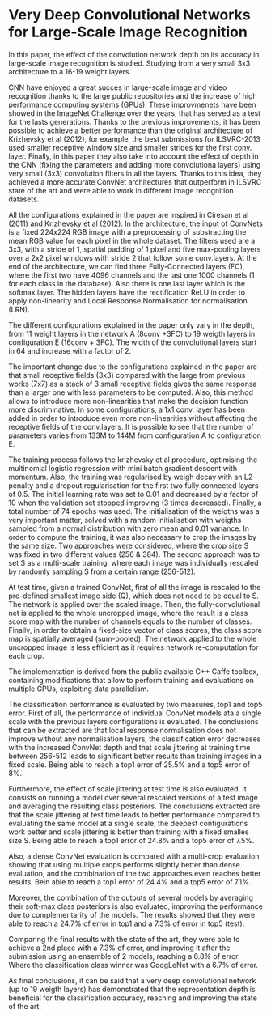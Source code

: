 # Very Deep Convolutional Networks for Large-Scale Image Recognition
In this paper, the effect of the convolution network depth on its accuracy in large-scale image recognition is studied. Studying from a very small 3x3 architecture to a 16-19 weight layers.

CNN have enjoyed a great succes in large-scale image and video recognition thanks to the large public repositories and the increase of high performance computing systems (GPUs). These improvmenets have been showed in the ImageNet Challenge over the years, that has served as a test for the lasts generations. 
Thanks to the previous improvements, it has been possible to achieve a better performance than the original architecture of Krizhevsky et al (2012), for example, the best submissions for ILSVRC-2013 used smaller receptive window size and smaller strides for the first conv. layer. 
Finally, in this paper they also take into account the effect of depth in the CNN (fixing the parameters and adding more convolutiona layers) using very small (3x3) convolution filters in all the layers. Thanks to this idea, they achieved a more accurate ConvNet architectures  that outperform in ILSVRC state of the art and were able to work in different image recognition datasets.

All the configurations explained in the paper are inspired in Ciresan et al (2011) and Krizhevsky et al (2012).
In the architecture, the input of ConvNets is a fixed 224x224 RGB image with a preprocessing of substracting the mean RGB value for each pixel in the whole dataset. The filters used are a 3x3, with a stride of 1, spatial padding of 1 pixel and five max-pooling layers over a 2x2 pixel windows with stride 2 that follow some conv.layers.
At the end of the architecture, we can find three Fully-Connected layers (FC), where the first two have 4096 channels and the last one 1000 channels (1 for each class in the database). Also there is one last layer which is the softmax layer. 
The hidden layers have the rectification ReLU in order to apply non-linearity and Local Response Normalisation for normalisation (LRN).

The different configurations explained in the paper only vary in the depth, from 11 weight layers in the network A (8conv +3FC) to 19 weigth layers in configuration E (16conv + 3FC). The width of the convolutional layers start in 64 and increase with a factor of 2.

The important change due to the configurations explained in the paper are that small receptive fields (3x3) compared with the large from previous works (7x7) as a stack of 3 small receptive fields gives the same responsa than a larger one with less parameters to be computed. Also, this method allows to introduce more non-linearities that make the decision function more discriminative. In some configurations, a 1x1 conv. layer has been added in order to introduce even more non-linearities without affecting the receptive fields of the conv.layers.
It is possible to see that the number of parameters varies from 133M to 144M from configuration A to configuration E.

The training process follows the krizhevsky et al procedure, optimising the multinomial logistic regression with mini batch gradient descent with momentum. Also, the training was regularised by weigh decay with an L2 penalty and a dropout regularisation for the first two fully connected layers of 0.5.
The initial learning rate was set to 0.01 and decreased by a factor of 10 when the validation set stopped improving (3 times decreased). Finally, a total number of 74 epochs was used.
The initialisation of the weigths was a very important matter, solved with a random initialisation with weigths sampled from a normal distribution with zero mean and 0.01 variance. 
In order to compute the training, it was also necessary to crop the images by the same size. Two approaches were considered, where the crop size S was fixed in two different values (256 & 384). The second approach was to set S as a multi-scale training, where each image was individually rescaled by randomly sampling S from a certain range (256-512).

At test time, given a trained ConvNet, first of all the image is rescaled to the pre-defined smallest image side (Q), which does not need to be equal to S. The network is applied over the scaled image. Then, the fully-convolutional net is applied to the whole uncropped image, where the result is a class score map with the number of channels equals to the number of classes. Finally, in order to obtain a fixed-size vector of class scores, the class score map is spatially averaged (sum-pooled).
The network applied to the whole uncropped image is less efficient as it requires network re-computation for each crop.

The implementation is derived from the public available C++ Caffe toolbox, containing modifications that allow to perform training and evaluations on multiple GPUs, exploiting data parallelism.

The classification performance is evaluated by two measures, top1 and top5 error.
First of all, the performance of individual ConvNet models ata a single scale with the previous layers configurations is evaluated. The conclusions that can be extracted are that local response normalisation does not improve without any normalisation layers, the classification error decreases with the increased ConvNet depth and that scale jittering at training time between 256-512 leads to significant better results than training images in a fixed scale. 
Being able to reach a top1 error of 25.5% and a top5 error of 8%.

Furthermore, the effect of scale jittering at test time is also evaluated. It consists on running a model over several rescaled versions of a test image and averaging the resulting class posteriors. The conclusions extracted are that the scale jittering at test time leads to better performance compared to evaluating the same model at a single scale, the deepest configurations work better and scale jittering is better than training with a fixed smalles size S. 
Being able to reach a top1 error of 24.8% and a top5 error of 7.5%.

Also, a dense ConvNet evaluation is compared with a multi-crop evaluation, showing that using multiple crops performs slightly better than dense evaluation, and the combination of the two approaches even reaches better results.
Bein able to reach a top1 error of 24.4% and a top5 error of 7.1%.

Moreover, the combination of the outputs of several models by averaging their soft-max class posteriors is also evaluated, improving the performance due to complementarity of the models. The results showed that they were able to reach a 24.7% of error in top1 and a 7.3% of error in top5 (test).

Comparing the final results with the state of the art, they were able to achieve a 2nd place with a 7.3% of error, and improving it after the submission using an ensemble of 2 models, reaching a 6.8% of error. 
Where the classification class winner was GoogLeNet with a 6.7% of error. 

As final conclusions, it can be said that a very deep convolutional network (up to 19 weigth layers) has demonstrated that the representation depth is beneficial for the classification accuracy, reaching and improving the state of the art. 
